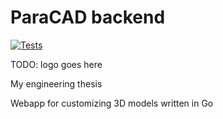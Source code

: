 # ParaCAD backend 

[![Tests](https://github.com/ParaCAD/ParaCAD-backend/actions/workflows/tests.yml/badge.svg)](https://github.com/ParaCAD/ParaCAD-backend/actions/workflows/tests.yml)

TODO: logo goes here

My engineering thesis

Webapp for customizing 3D models written in Go
